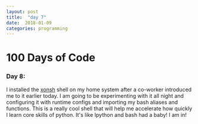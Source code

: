 ```yaml
---
layout: post
title:  "day 7"
date:  2018-01-09
categories: programming
---
```


# 100 Days of Code

### Day 8:
I installed the [xonsh](http://xon.sh/) shell on my home system after a
co-worker introduced me to it earlier today. I am going to be experimenting with it all night
and configuring it with runtime configs and importing my bash aliases and
functions. This is a really cool shell that will help me accelerate how quickly
I learn core skills of python. It's like Ipython and bash had a baby! I am in!
